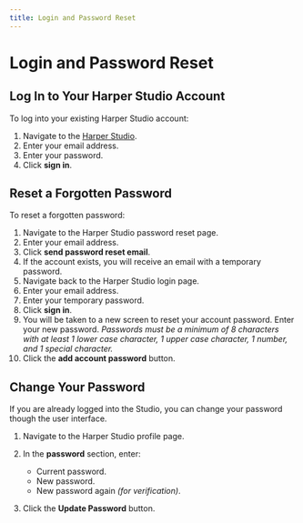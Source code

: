 ```yaml
---
title: Login and Password Reset
---
```


# Login and Password Reset

## Log In to Your Harper Studio Account

To log into your existing Harper Studio account:

1. Navigate to the [Harper Studio](https://studio.harperdb.io/).
2. Enter your email address.
3. Enter your password.
4. Click **sign in**.

## Reset a Forgotten Password

To reset a forgotten password:

1. Navigate to the Harper Studio password reset page.
2. Enter your email address.
3. Click **send password reset email**.
4. If the account exists, you will receive an email with a temporary password.
5. Navigate back to the Harper Studio login page.
6. Enter your email address.
7. Enter your temporary password.
8. Click **sign in**.
9. You will be taken to a new screen to reset your account password. Enter your new password.
   _Passwords must be a minimum of 8 characters with at least 1 lower case character, 1 upper case character, 1 number, and 1 special character._
10. Click the **add account password** button.

## Change Your Password

If you are already logged into the Studio, you can change your password though the user interface.

1. Navigate to the Harper Studio profile page.
2. In the **password** section, enter:
   - Current password.
   - New password.
   - New password again _(for verification)_.

3. Click the **Update Password** button.
